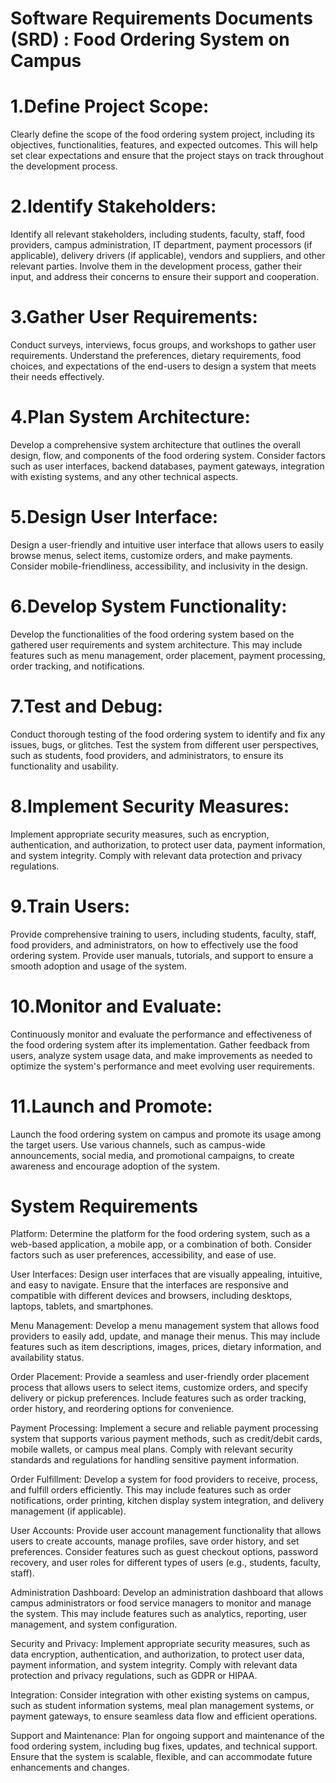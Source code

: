 # Software Requirements Documents (SRD) : Food Ordering System on Campus

# 1.Define Project Scope:
Clearly define the scope of the food ordering system project, including its objectives, functionalities, features, and expected outcomes. This will help set clear expectations and ensure that the project stays on track throughout the development process.

# 2.Identify Stakeholders: 
Identify all relevant stakeholders, including students, faculty, staff, food providers, campus administration, IT department, payment processors (if applicable), delivery drivers (if applicable), vendors and suppliers, and other relevant parties. Involve them in the development process, gather their input, and address their concerns to ensure their support and cooperation.

# 3.Gather User Requirements: 
Conduct surveys, interviews, focus groups, and workshops to gather user requirements. Understand the preferences, dietary requirements, food choices, and expectations of the end-users to design a system that meets their needs effectively.

# 4.Plan System Architecture: 
Develop a comprehensive system architecture that outlines the overall design, flow, and components of the food ordering system. Consider factors such as user interfaces, backend databases, payment gateways, integration with existing systems, and any other technical aspects.

# 5.Design User Interface: 
Design a user-friendly and intuitive user interface that allows users to easily browse menus, select items, customize orders, and make payments. Consider mobile-friendliness, accessibility, and inclusivity in the design.

# 6.Develop System Functionality: 
Develop the functionalities of the food ordering system based on the gathered user requirements and system architecture. This may include features such as menu management, order placement, payment processing, order tracking, and notifications.

# 7.Test and Debug: 
Conduct thorough testing of the food ordering system to identify and fix any issues, bugs, or glitches. Test the system from different user perspectives, such as students, food providers, and administrators, to ensure its functionality and usability.

# 8.Implement Security Measures: 
Implement appropriate security measures, such as encryption, authentication, and authorization, to protect user data, payment information, and system integrity. Comply with relevant data protection and privacy regulations.

# 9.Train Users: 
Provide comprehensive training to users, including students, faculty, staff, food providers, and administrators, on how to effectively use the food ordering system. Provide user manuals, tutorials, and support to ensure a smooth adoption and usage of the system.

# 10.Monitor and Evaluate: 
Continuously monitor and evaluate the performance and effectiveness of the food ordering system after its implementation. Gather feedback from users, analyze system usage data, and make improvements as needed to optimize the system's performance and meet evolving user requirements.

# 11.Launch and Promote: 
Launch the food ordering system on campus and promote its usage among the target users. Use various channels, such as campus-wide announcements, social media, and promotional campaigns, to create awareness and encourage adoption of the system.


# System Requirements

Platform: 
Determine the platform for the food ordering system, such as a web-based application, a mobile app, or a combination of both. Consider factors such as user preferences, accessibility, and ease of use.

User Interfaces: 
Design user interfaces that are visually appealing, intuitive, and easy to navigate. Ensure that the interfaces are responsive and compatible with different devices and browsers, including desktops, laptops, tablets, and smartphones.

Menu Management:
Develop a menu management system that allows food providers to easily add, update, and manage their menus. This may include features such as item descriptions, images, prices, dietary information, and availability status.

Order Placement:
Provide a seamless and user-friendly order placement process that allows users to select items, customize orders, and specify delivery or pickup preferences. Include features such as order tracking, order history, and reordering options for convenience.

Payment Processing: 
Implement a secure and reliable payment processing system that supports various payment methods, such as credit/debit cards, mobile wallets, or campus meal plans. Comply with relevant security standards and regulations for handling sensitive payment information.

Order Fulfillment:
Develop a system for food providers to receive, process, and fulfill orders efficiently. This may include features such as order notifications, order printing, kitchen display system integration, and delivery management (if applicable).

User Accounts: 
Provide user account management functionality that allows users to create accounts, manage profiles, save order history, and set preferences. Consider features such as guest checkout options, password recovery, and user roles for different types of users (e.g., students, faculty, staff).

Administration Dashboard:
Develop an administration dashboard that allows campus administrators or food service managers to monitor and manage the system. This may include features such as analytics, reporting, user management, and system configuration.

Security and Privacy: 
Implement appropriate security measures, such as data encryption, authentication, and authorization, to protect user data, payment information, and system integrity. Comply with relevant data protection and privacy regulations, such as GDPR or HIPAA.

Integration:
Consider integration with other existing systems on campus, such as student information systems, meal plan management systems, or payment gateways, to ensure seamless data flow and efficient operations.

Support and Maintenance: 
Plan for ongoing support and maintenance of the food ordering system, including bug fixes, updates, and technical support. Ensure that the system is scalable, flexible, and can accommodate future enhancements and changes.
